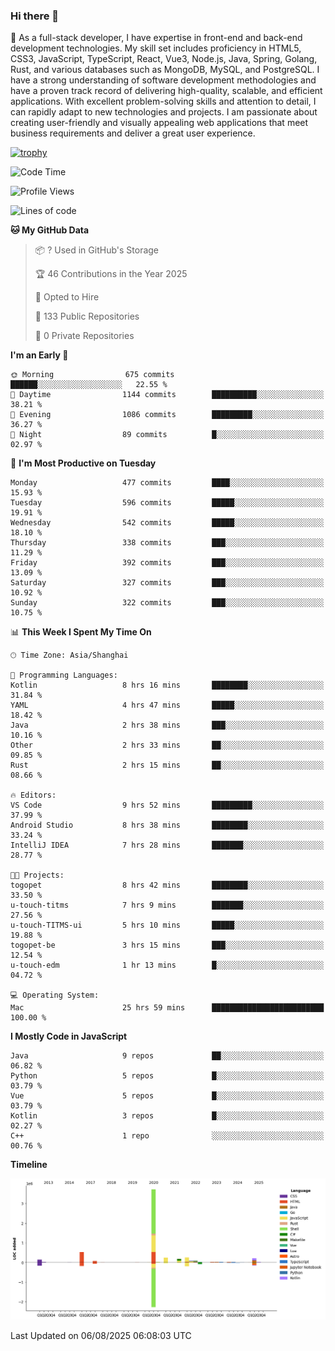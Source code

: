 ### Hi there 👋

🌱 As a full-stack developer, I have expertise in front-end and back-end development technologies. My skill set includes proficiency in HTML5, CSS3, JavaScript, TypeScript, React, Vue3, Node.js, Java, Spring, Golang, Rust, and various databases such as MongoDB, MySQL, and PostgreSQL. I have a strong understanding of software development methodologies and have a proven track record of delivering high-quality, scalable, and efficient applications. With excellent problem-solving skills and attention to detail, I can rapidly adapt to new technologies and projects. I am passionate about creating user-friendly and visually appealing web applications that meet business requirements and deliver a great user experience.

[![trophy](https://github-profile-trophy.vercel.app/?username=elton&rank=SECRET,SSS,SS,S,AAA,AA,A&theme=onedark&no-frame=true&margin-w=10)](https://github.com/ryo-ma/github-profile-trophy)

<!--START_SECTION:waka-->
![Code Time](http://img.shields.io/badge/Code%20Time-1%2C840%20hrs%201%20min-blue)

![Profile Views](http://img.shields.io/badge/Profile%20Views-1-blue)

![Lines of code](https://img.shields.io/badge/From%20Hello%20World%20I%27ve%20Written-5.8%20million%20lines%20of%20code-blue)

**🐱 My GitHub Data** 

> 📦 ? Used in GitHub's Storage 
 > 
> 🏆 46 Contributions in the Year 2025
 > 
> 💼 Opted to Hire
 > 
> 📜 133 Public Repositories 
 > 
> 🔑 0 Private Repositories 
 > 
**I'm an Early 🐤** 

```text
🌞 Morning                675 commits         ██████░░░░░░░░░░░░░░░░░░░   22.55 % 
🌆 Daytime                1144 commits        ██████████░░░░░░░░░░░░░░░   38.21 % 
🌃 Evening                1086 commits        █████████░░░░░░░░░░░░░░░░   36.27 % 
🌙 Night                  89 commits          █░░░░░░░░░░░░░░░░░░░░░░░░   02.97 % 
```
📅 **I'm Most Productive on Tuesday** 

```text
Monday                   477 commits         ████░░░░░░░░░░░░░░░░░░░░░   15.93 % 
Tuesday                  596 commits         █████░░░░░░░░░░░░░░░░░░░░   19.91 % 
Wednesday                542 commits         █████░░░░░░░░░░░░░░░░░░░░   18.10 % 
Thursday                 338 commits         ███░░░░░░░░░░░░░░░░░░░░░░   11.29 % 
Friday                   392 commits         ███░░░░░░░░░░░░░░░░░░░░░░   13.09 % 
Saturday                 327 commits         ███░░░░░░░░░░░░░░░░░░░░░░   10.92 % 
Sunday                   322 commits         ███░░░░░░░░░░░░░░░░░░░░░░   10.75 % 
```


📊 **This Week I Spent My Time On** 

```text
🕑︎ Time Zone: Asia/Shanghai

💬 Programming Languages: 
Kotlin                   8 hrs 16 mins       ████████░░░░░░░░░░░░░░░░░   31.84 % 
YAML                     4 hrs 47 mins       █████░░░░░░░░░░░░░░░░░░░░   18.42 % 
Java                     2 hrs 38 mins       ███░░░░░░░░░░░░░░░░░░░░░░   10.16 % 
Other                    2 hrs 33 mins       ██░░░░░░░░░░░░░░░░░░░░░░░   09.85 % 
Rust                     2 hrs 15 mins       ██░░░░░░░░░░░░░░░░░░░░░░░   08.66 % 

🔥 Editors: 
VS Code                  9 hrs 52 mins       █████████░░░░░░░░░░░░░░░░   37.99 % 
Android Studio           8 hrs 38 mins       ████████░░░░░░░░░░░░░░░░░   33.24 % 
IntelliJ IDEA            7 hrs 28 mins       ███████░░░░░░░░░░░░░░░░░░   28.77 % 

🐱‍💻 Projects: 
togopet                  8 hrs 42 mins       ████████░░░░░░░░░░░░░░░░░   33.50 % 
u-touch-titms            7 hrs 9 mins        ███████░░░░░░░░░░░░░░░░░░   27.56 % 
u-touch-TITMS-ui         5 hrs 10 mins       █████░░░░░░░░░░░░░░░░░░░░   19.88 % 
togopet-be               3 hrs 15 mins       ███░░░░░░░░░░░░░░░░░░░░░░   12.54 % 
u-touch-edm              1 hr 13 mins        █░░░░░░░░░░░░░░░░░░░░░░░░   04.72 % 

💻 Operating System: 
Mac                      25 hrs 59 mins      █████████████████████████   100.00 % 
```

**I Mostly Code in JavaScript** 

```text
Java                     9 repos             ██░░░░░░░░░░░░░░░░░░░░░░░   06.82 % 
Python                   5 repos             █░░░░░░░░░░░░░░░░░░░░░░░░   03.79 % 
Vue                      5 repos             █░░░░░░░░░░░░░░░░░░░░░░░░   03.79 % 
Kotlin                   3 repos             █░░░░░░░░░░░░░░░░░░░░░░░░   02.27 % 
C++                      1 repo              ░░░░░░░░░░░░░░░░░░░░░░░░░   00.76 % 
```



**Timeline**

![Lines of Code chart](https://raw.githubusercontent.com/elton/elton/main/assets/bar_graph.png)


 Last Updated on 06/08/2025 06:08:03 UTC
<!--END_SECTION:waka-->

<!--
**elton/elton** is a ✨ _special_ ✨ repository because its `README.md` (this file) appears on your GitHub profile.

Here are some ideas to get you started:

- 🔭 I’m currently working on ...
- 🌱 I’m currently learning ...
- 👯 I’m looking to collaborate on ...
- 🤔 I’m looking for help with ...
- 💬 Ask me about ...
- 📫 How to reach me: ...
- 😄 Pronouns: ...
- ⚡ Fun fact: ...
-->
